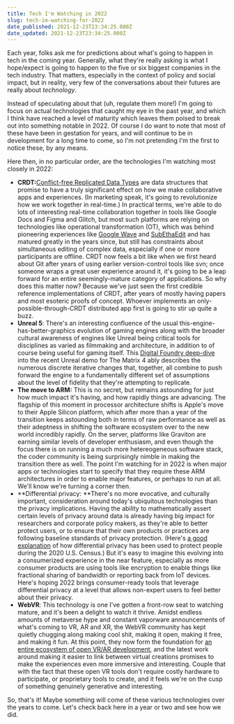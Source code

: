 ```yaml
---
title: Tech I'm Watching in 2022
slug: tech-im-watching-for-2022
date_published: 2021-12-23T23:34:25.000Z
date_updated: 2021-12-23T23:34:25.000Z
---
```


Each year, folks ask me for predictions about what's going to happen in tech in the coming year. Generally, what they're really asking is what I hope/expect is going to happen to the five or six biggest companies in the tech industry. That matters, especially in the context of policy and social impact, but in reality, very few of the conversations about their futures are really about *technology*.

Instead of speculating about that (uh, regulate them more!) I'm going to focus on actual technologies that caught my eye in the past year, and which I think have reached a level of maturity which leaves them poised to break out into something notable in 2022. Of course I do want to note that most of these have been in gestation for years, and will continue to be in development for a long time to come, so I'm not pretending I'm the first to notice these, by any means.

Here then, in no particular order, are the technologies I'm watching most closely in 2022:

- **CRDT:**[Conflict-free Replicated Data Types](https://crdt.tech) are data structures that promise to have a truly significant effect on how we make collaborative apps and experiences. (In marketing speak, it's going to revolutionize how we work together in real-time.) In practical terms, we're able to do lots of interesting real-time collaboration together in tools like Google Docs and Figma and Glitch, but most such platforms are relying on technologies like operational transformation (OT), which was behind pioneering experiences like [Google Wave](https://en.wikipedia.org/wiki/Google_Wave) and [SubEthaEdit](https://en.wikipedia.org/wiki/SubEthaEdit) and has matured greatly in the years since, but still has constraints about simultaneous editing of complex data, especially if one or more participants are offline. CRDT now feels a bit like when we first heard about Git after years of using earlier version-control tools like svn; once someone wraps a great user experience around it, it's going to be a leap forward for an entire seemingly-mature category of applications. So why does this matter now? Because we've just seen the first credible reference implementations of CRDT, after years of mostly having papers and most esoteric proofs of concept. Whoever implements an only-possible-through-CRDT distributed app first is going to stir up quite a buzz.
- **Unreal 5**: There's an interesting confluence of the usual this-engine-has-better-graphics evolution of gaming engines along with the broader cultural awareness of engines like Unreal being critical tools for disciplines as varied as filmmaking and architecture, in addition to of course being useful for gaming itself. This [Digital Foundry deep-dive](https://www.youtube.com/watch?v=ib6_c6uliLg&amp;t=1442s) into the recent Unreal demo for The Matrix 4 ably describes the numerous discrete iterative changes that, together, all combine to push forward the engine to a fundamentally different set of assumptions about the level of fidelity that they're attempting to replicate.
- **The move to ARM:** This is no secret, but remains astounding for just how much impact it's having, and how rapidly things are advancing. The flagship of this moment in processor architecture shifts is Apple's move to their Apple Silicon platform, which after more than a year of the transition keeps astounding both in terms of raw performance as well as their adeptness in shifting the software ecosystem over to the new world incredibly rapidly. On the server, platforms like Graviton are earning similar levels of developer enthusiasm, and even though the focus there is on running a much more hetereogeneous software stack, the coder community is being surprisingly nimble in making the transition there as well. The point I'm watching for in 2022 is when major apps or technologies start to specify that they require these ARM architectures in order to enable major features, or perhaps to run at all. We'll know we're turning a corner then.
- **Differential privacy: **There's no more evocative, and culturally important, consideration around today's ubiquitous technologies than the privacy implications. Having the ability to mathematically assert certain levels of privacy around data is already having big impact for researchers and corporate policy makers, as they're able to better protect users, or to ensure that their own products or practices are following baseline standards of privacy protection. (Here's [a good explanation](https://datasociety.net/library/balancing-data-utility-and-confidentiality-in-the-2020-us-census/) of how differential privacy has been used to protect people during the 2020 U.S. Census.) But it's easy to imagine this evolving into a consumerized experience in the near feature, especially as more consumer products are using tools like encryption to enable things like fractional sharing of bandwidth or reporting back from IoT devices. Here's hoping 2022 brings consumer-ready tools that leverage differential privacy at a level that allows non-expert users to feel better about their privacy.
- **WebVR**: This technology is one I've gotten a front-row seat to watching mature, and it's been a delight to watch it thrive. Amidst endless amounts of metaverse hype and constant vaporware announcements of what's coming to VR, AR and XR, the WebVR community has kept quietly chugging along making cool shit, making it open, making it free, and making it fun. At this point, they now form the foundation for [an entire ecosystem of open VR/AR development](https://blog.glitch.com/post/create-your-own-reality-on-glitch), and the latest work around making it easier to link between virtual creations promises to make the experiences even more immersive and interesting. Couple that with the fact that these open VR tools don't require costly hardware to participate, or proprietary tools to create, and it feels we're on the cusp of something genuinely generative and interesting.

So, that's it! Maybe something will come of these various technologies over the years to come. Let's check back here in a year or two and see how we did.
